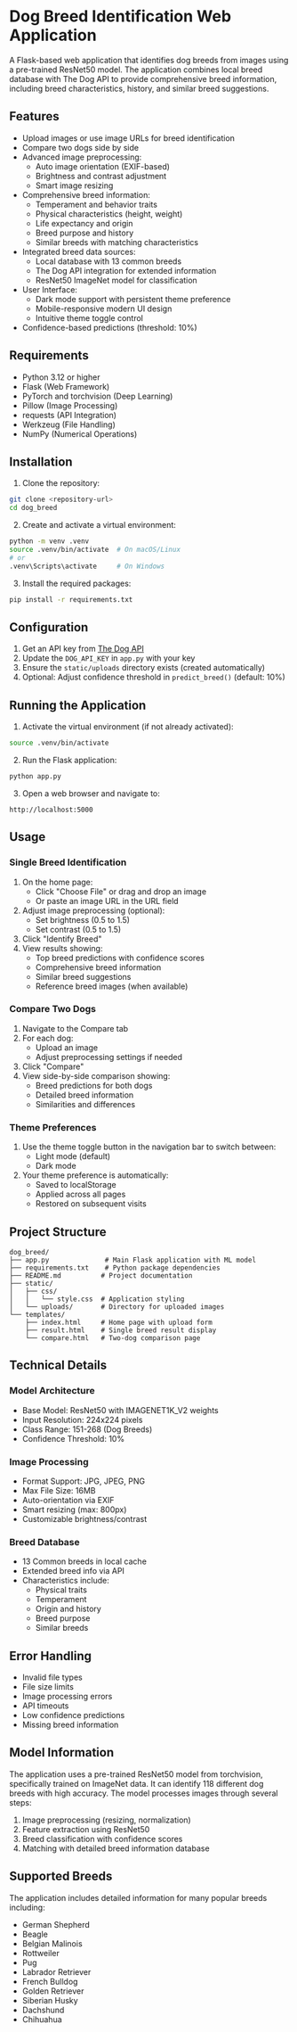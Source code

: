 # Dog Breed Identification Web Application

A Flask-based web application that identifies dog breeds from images using a pre-trained ResNet50 model. The application combines local breed database with The Dog API to provide comprehensive breed information, including breed characteristics, history, and similar breed suggestions.

## Features

- Upload images or use image URLs for breed identification
- Compare two dogs side by side
- Advanced image preprocessing:
  - Auto image orientation (EXIF-based)
  - Brightness and contrast adjustment
  - Smart image resizing
- Comprehensive breed information:
  - Temperament and behavior traits
  - Physical characteristics (height, weight)
  - Life expectancy and origin
  - Breed purpose and history
  - Similar breeds with matching characteristics
- Integrated breed data sources:
  - Local database with 13 common breeds
  - The Dog API integration for extended information
  - ResNet50 ImageNet model for classification
- User Interface:
  - Dark mode support with persistent theme preference
  - Mobile-responsive modern UI design
  - Intuitive theme toggle control
- Confidence-based predictions (threshold: 10%)

## Requirements

- Python 3.12 or higher
- Flask (Web Framework)
- PyTorch and torchvision (Deep Learning)
- Pillow (Image Processing)
- requests (API Integration)
- Werkzeug (File Handling)
- NumPy (Numerical Operations)

## Installation

1. Clone the repository:

```bash
git clone <repository-url>
cd dog_breed
```

2. Create and activate a virtual environment:

```bash
python -m venv .venv
source .venv/bin/activate  # On macOS/Linux
# or
.venv\Scripts\activate     # On Windows
```

3. Install the required packages:

```bash
pip install -r requirements.txt
```

## Configuration

1. Get an API key from [The Dog API](https://thedogapi.com/)
2. Update the `DOG_API_KEY` in `app.py` with your key
3. Ensure the `static/uploads` directory exists (created automatically)
4. Optional: Adjust confidence threshold in `predict_breed()` (default: 10%)

## Running the Application

1. Activate the virtual environment (if not already activated):

```bash
source .venv/bin/activate
```

2. Run the Flask application:

```bash
python app.py
```

3. Open a web browser and navigate to:

```
http://localhost:5000
```

## Usage

### Single Breed Identification

1. On the home page:
   - Click "Choose File" or drag and drop an image
   - Or paste an image URL in the URL field
2. Adjust image preprocessing (optional):
   - Set brightness (0.5 to 1.5)
   - Set contrast (0.5 to 1.5)
3. Click "Identify Breed"
4. View results showing:
   - Top breed predictions with confidence scores
   - Comprehensive breed information
   - Similar breed suggestions
   - Reference breed images (when available)

### Compare Two Dogs

1. Navigate to the Compare tab
2. For each dog:
   - Upload an image
   - Adjust preprocessing settings if needed
3. Click "Compare"
4. View side-by-side comparison showing:
   - Breed predictions for both dogs
   - Detailed breed information
   - Similarities and differences

### Theme Preferences

1. Use the theme toggle button in the navigation bar to switch between:
   - Light mode (default)
   - Dark mode
2. Your theme preference is automatically:
   - Saved to localStorage
   - Applied across all pages
   - Restored on subsequent visits

## Project Structure

```
dog_breed/
├── app.py              # Main Flask application with ML model
├── requirements.txt    # Python package dependencies
├── README.md          # Project documentation
├── static/
│   ├── css/
│   │   └── style.css  # Application styling
│   └── uploads/       # Directory for uploaded images
└── templates/
    ├── index.html     # Home page with upload form
    ├── result.html    # Single breed result display
    └── compare.html   # Two-dog comparison page
```

## Technical Details

### Model Architecture

- Base Model: ResNet50 with IMAGENET1K_V2 weights
- Input Resolution: 224x224 pixels
- Class Range: 151-268 (Dog Breeds)
- Confidence Threshold: 10%

### Image Processing

- Format Support: JPG, JPEG, PNG
- Max File Size: 16MB
- Auto-orientation via EXIF
- Smart resizing (max: 800px)
- Customizable brightness/contrast

### Breed Database

- 13 Common breeds in local cache
- Extended breed info via API
- Characteristics include:
  - Physical traits
  - Temperament
  - Origin and history
  - Breed purpose
  - Similar breeds

## Error Handling

- Invalid file types
- File size limits
- Image processing errors
- API timeouts
- Low confidence predictions
- Missing breed information

## Model Information

The application uses a pre-trained ResNet50 model from torchvision, specifically trained on ImageNet data. It can identify 118 different dog breeds with high accuracy. The model processes images through several steps:

1. Image preprocessing (resizing, normalization)
2. Feature extraction using ResNet50
3. Breed classification with confidence scores
4. Matching with detailed breed information database

## Supported Breeds

The application includes detailed information for many popular breeds including:

- German Shepherd
- Beagle
- Belgian Malinois
- Rottweiler
- Pug
- Labrador Retriever
- French Bulldog
- Golden Retriever
- Siberian Husky
- Dachshund
- Chihuahua
